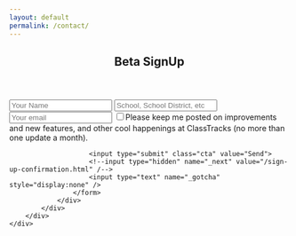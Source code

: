 ```yaml
---
layout: default
permalink: /contact/
---
```


<section class="contact-us">
	<div class="container-fluid hero-title">
		<div class="col-md-12">
			<header class="post-header">
				<h1 class="post-title">Beta SignUp</h1>
			</header>
		</div>
	</div>
	<div class="container-fluid form">
		<div class="container">
			<div class="row">
				<div class="col-md-6" id="override">
					<!-- http://stackoverflow.com/questions/11423682/cross-domain-form-posting -->
					<form action="https://classtracks-staging.herokuapp.com/welcome-beta-user" method="POST" role="form" data-toggle="validator">
						<input type="text" name="name" placeholder="Your Name">
						<input type="text" name="_school" placeholder="School, School District, etc" />
						<input type="email" name="_replyto" required placeholder="Your email" data-error="Please enter valid email address!" />
						<input type="hidden" name="_subject" value="Beta Signup" />
                            <input type="checkbox" name="_updates_option" class="inline-label" />Please keep me posted on improvements and new features, and other cool happenings at ClassTracks (no more than one update a month).
                      
                        <input type="submit" class="cta" value="Send">
						<!--input type="hidden" name="_next" value="/sign-up-confirmation.html" /-->
						<input type="text" name="_gotcha" style="display:none" />
					</form>
				</div>
			</div>
		</div>
	</div>
</section>

	
